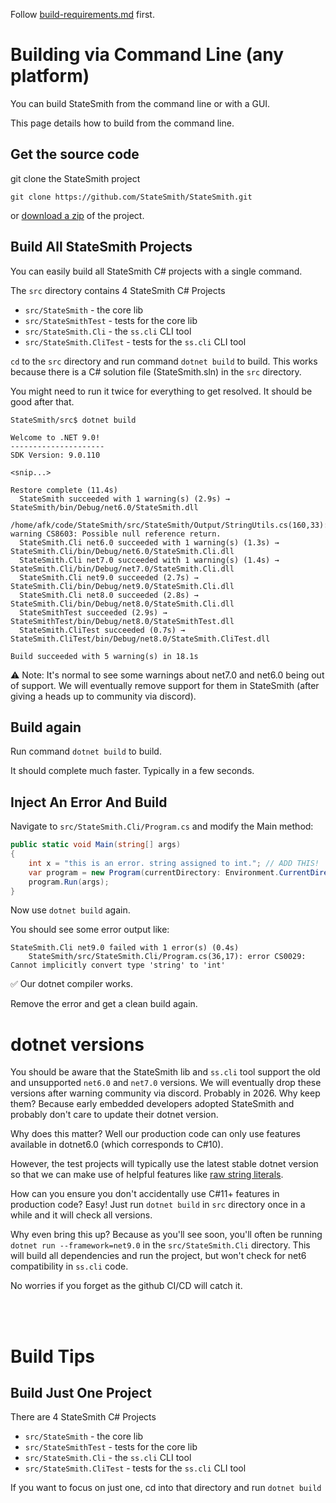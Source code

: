 Follow [build-requirements.md](./build-requirements.md) first.

# Building via Command Line (any platform)
You can build StateSmith from the command line or with a GUI.

This page details how to build from the command line.

## Get the source code
git clone the StateSmith project

```shell
git clone https://github.com/StateSmith/StateSmith.git
```

or [download a zip](https://github.com/StateSmith/StateSmith/archive/refs/heads/main.zip) of the project.

## Build All StateSmith Projects
You can easily build all StateSmith C# projects with a single command.

The `src` directory contains 4 StateSmith C# Projects
* `src/StateSmith` - the core lib
* `src/StateSmithTest` - tests for the core lib
* `src/StateSmith.Cli` - the `ss.cli` CLI tool
* `src/StateSmith.CliTest` - tests for the `ss.cli` CLI tool

`cd` to the `src` directory and run command `dotnet build` to build. This works because there is a C# solution file (StateSmith.sln) in the `src` directory.

 You might need to run it twice for everything to get resolved. It should be good after that.

```shell
StateSmith/src$ dotnet build

Welcome to .NET 9.0!
---------------------
SDK Version: 9.0.110

<snip...>

Restore complete (11.4s)
  StateSmith succeeded with 1 warning(s) (2.9s) → StateSmith/bin/Debug/net6.0/StateSmith.dll
    /home/afk/code/StateSmith/src/StateSmith/Output/StringUtils.cs(160,33): warning CS8603: Possible null reference return.
  StateSmith.Cli net6.0 succeeded with 1 warning(s) (1.3s) → StateSmith.Cli/bin/Debug/net6.0/StateSmith.Cli.dll
  StateSmith.Cli net7.0 succeeded with 1 warning(s) (1.4s) → StateSmith.Cli/bin/Debug/net7.0/StateSmith.Cli.dll
  StateSmith.Cli net9.0 succeeded (2.7s) → StateSmith.Cli/bin/Debug/net9.0/StateSmith.Cli.dll
  StateSmith.Cli net8.0 succeeded (2.8s) → StateSmith.Cli/bin/Debug/net8.0/StateSmith.Cli.dll
  StateSmithTest succeeded (2.9s) → StateSmithTest/bin/Debug/net8.0/StateSmithTest.dll
  StateSmith.CliTest succeeded (0.7s) → StateSmith.CliTest/bin/Debug/net8.0/StateSmith.CliTest.dll

Build succeeded with 5 warning(s) in 18.1s
```

⚠️ Note: It's normal to see some warnings about net7.0 and net6.0 being out of support. We will eventually remove support for them in StateSmith (after giving a heads up to community via discord).

## Build again
Run command `dotnet build` to build.

It should complete much faster. Typically in a few seconds.


## Inject An Error And Build
Navigate to `src/StateSmith.Cli/Program.cs` and modify the Main method:

```c#
public static void Main(string[] args)
{
    int x = "this is an error. string assigned to int."; // ADD THIS!
    var program = new Program(currentDirectory: Environment.CurrentDirectory);
    program.Run(args);
}
```

Now use `dotnet build` again.

You should see some error output like:
```
StateSmith.Cli net9.0 failed with 1 error(s) (0.4s)
    StateSmith/src/StateSmith.Cli/Program.cs(36,17): error CS0029: Cannot implicitly convert type 'string' to 'int'
```

✅ Our dotnet compiler works.

Remove the error and get a clean build again.


# dotnet versions
You should be aware that the StateSmith lib and `ss.cli` tool support the old and unsupported `net6.0` and `net7.0` versions. We will eventually drop these versions after warning community via discord. Probably in 2026. Why keep them? Because early embedded developers adopted StateSmith and probably don't care to update their dotnet version.

Why does this matter? Well our production code can only use features available in dotnet6.0 (which corresponds to C#10).

However, the test projects will typically use the latest stable dotnet version so that we can make use of helpful features like [raw string literals](https://learn.microsoft.com/en-us/dotnet/csharp/language-reference/tokens/raw-string).

How can you ensure you don't accidentally use C#11+ features in production code? Easy! Just run `dotnet build` in `src` directory once in a while and it will check all versions.

Why even bring this up? Because as you'll see soon, you'll often be running `dotnet run --framework=net9.0` in the `src/StateSmith.Cli` directory. This will build all dependencies and run the project, but won't check for net6 compatibility in `ss.cli` code.

No worries if you forget as the github CI/CD will catch it.

<br><br>


# Build Tips

## Build Just One Project
There are 4 StateSmith C# Projects
* `src/StateSmith` - the core lib
* `src/StateSmithTest` - tests for the core lib
* `src/StateSmith.Cli` - the `ss.cli` CLI tool
* `src/StateSmith.CliTest` - tests for the `ss.cli` CLI tool

If you want to focus on just one, cd into that directory and run `dotnet build`




<!-- 

I think this below part can be deleted. No longer needed.

## Specify dotnet framework
A bit useful for `ss.cli` development.

cd to `src/StateSmith.Cli` and run `dotnet build`.

You should notice that it builds projects for net6.0/7.0/8.0/9.0. Why? Because `ss.cli` can be installed as a `dotnet tool`, but it needs to match the users dotnet version.

The downside to this is that you get 4 times the amount of build time and warnings.

You can simplify this by specifying a single framework to use.

```shell
src/StateSmith.Cli$ dotnet build --framework=net6.0
```

⚠️ NOTE! Use `net6.0` to ensure that your changes will work for all users and doesn't use features not available in net6.0.

-->
